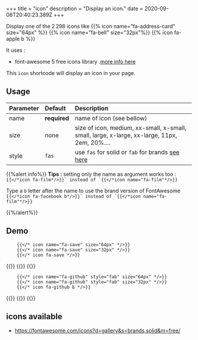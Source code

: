 +++
title = "icon"
description = "Display an icon."
date = 2020-09-08T20:40:23.389Z
+++

Display one of the 2 298 icons like 
{{% icon name="fa-address-card" size="64px" %}}
{{% icon name="fa-bell" size="32px"%}} 
{{% icon fa-apple b %}} 

It uses :

* font-awesome 5 free icons library .[more info here](https://fontawesome.com/icons?d=gallery&s=brands,solid&m=free/)

This `icon` shortcode will display an icon in your page. 

## Usage

| Parameter | Default | Description |
|:--|:--|:--|
| name | **required** | name of icon (see bellow) |
| size | none | size of icon, medium, xx-small, x-small, small, large, x-large, xx-large, 11px, 2em, 20%.... |
| style | `fas` | use `fas` for solid or `fab` for brands [see here](https://fontawesome.com/how-to-use/on-the-web/referencing-icons/basic-use)|

{{%alert info%}}
**Tips :**
setting only the name as argument works too : 
```{{</*icon fa-film*/>}}` instead of `{{</*icon name="fa-film"*/>}}```

Type a `b` letter after the name to use the brand version of FontAwesome
```{{</*icon fa-facebook b*/>}}` instead of `{{</*icon name="fa-film"*/>}}```


{{%/alert%}}

## Demo
```
	{{</* icon name="fa-save" size="64px" */>}}
	{{</* icon name="fa-save" size="32px" */>}}
	{{</* icon fa-save */>}}
```
{{<icon name="fa-save" size="64px">}}
{{<icon name="fa-save" size="32px">}}
{{<icon fa-save>}}

```
	{{</* icon name="fa-github" style="fab" size="64px" */>}}
	{{</* icon name="fa-github" style="fab" size="32px" */>}}
	{{</* icon fa-github b */>}}
```
{{<icon name="fa-github" style="fab" size="64px">}}
{{<icon name="fa-github" style="fab" size="32px">}}
{{<icon fa-github b>}}


## icons available
* https://fontawesome.com/icons?d=gallery&s=brands,solid&m=free/